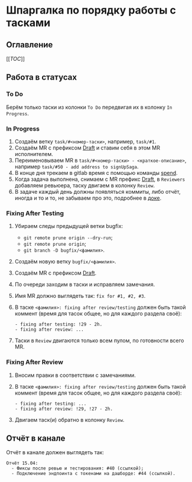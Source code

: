 # Шпаргалка по порядку работы с тасками

## Оглавление

[[_TOC_]]

## Работа в статусах

### To Do

Берём только таски из колонки `To Do` передвигая их в колонку `In Progress`.


### In Progress 

1. Создаём ветку `task/#<номер-таски>`, например, `task/#1`.
2. Создаём MR с префиксом [Draft](https://docs.gitlab.com/ee/user/project/merge_requests/drafts.html) и ставим себя в этом MR исполнителем.
3. Переименовываем MR в `task/#<номер-таски> - <краткое-описание>`, например `task/#50 - add address to signUpSaga`.
4. В конце дня трекаем в gitlab время с помощью команды [spend](https://docs.gitlab.com/ee/user/project/time_tracking.html#how-to-enter-data).
5. Когда задача выполнена, снимаем с MR префикс [Draft](https://docs.gitlab.com/ee/user/project/merge_requests/drafts.html), в `Reviewers` добавляем ревьюера, таску двигаем в колонку `Review`.
6. В задаче каждый день должны появляться коммиты, либо отчёт, иногда и то и то, не забываем про это, подробнее в [доке](https://git.sfxdx.ru/arrow-dex/arrow-dex-microservices/-/wikis/%D0%9F%D0%BE%D1%80%D1%8F%D0%B4%D0%BE%D0%BA-%D1%80%D0%B0%D0%B1%D0%BE%D1%82%D1%8B-%D1%81-%D1%82%D0%B0%D1%81%D0%BA%D0%B0%D0%BC%D0%B8#in-progress).

### Fixing After Testing

1. Убираем следы предыдущей ветки bugfix:
   - `git remote prune origin --dry-run`;
   - `git remote prune origin`;
   - `git branch -D bugfix/<фамилия>`.

2. Создаём новую ветку `bugfix/<фамилия>`.
3. Создаём MR с префиксом [Draft](https://docs.gitlab.com/ee/user/project/merge_requests/drafts.html).
4. По очереди заходим в таски и исправляем замечания.
5. Имя MR должно выглядеть так: `fix for #1, #2, #3`.
6. В таске `<фамилия>: fixing after review/testing` должен быть такой коммент (время для тасок общее, но для каждого раздела своё):

   ```
   - fixing after testing: !29 - 2h.
   - fixing after review: ...
   ```

7. Таски в `Review` двигаются только всем пулом, по готовности всего MR.

### Fixing After Review

1. Вносим правки в соответствии с замечаниями.
2. В таске `<фамилия>: fixing after review/testing` должен быть такой коммент (время для тасок общее, но для каждого раздела своё):

   ```
   - fixing after testing: ...
   - fixing after review: !29, !27 - 2h.
   ```

3. Двигаем таск(и) обратно в колонку `Review`.

## Отчёт в канале

Отчёт в канале должен выглядеть так:

```
Отчёт 15.04:
  - Фиксы после ревью и тестирования: #40 (ссылкой);
  - Подключение эндпоинта с токенами на дашборде: #44 (ссылкой).
```